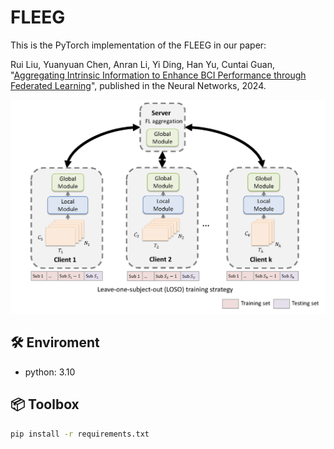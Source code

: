 # FLEEG
This is the PyTorch implementation of the FLEEG in our paper:

Rui Liu, Yuanyuan Chen, Anran Li, Yi Ding, Han Yu, Cuntai Guan, "[Aggregating Intrinsic Information to Enhance BCI Performance
through Federated Learning](https://www.sciencedirect.com/science/article/pii/S0893608024000145)", published in the Neural Networks, 2024.

<img src="FLEEG_structure.png" width="800">

## 🛠️ Enviroment

- python: 3.10

## 📦 Toolbox

```bash
pip install -r requirements.txt
